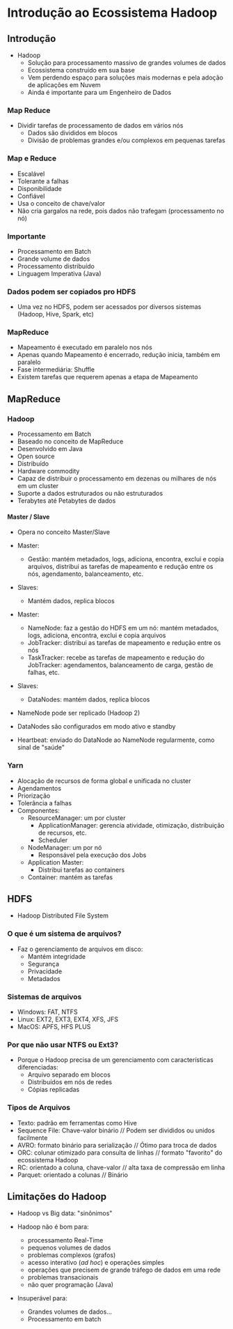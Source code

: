 # Introdução ao Ecossistema Hadoop

## Introdução

- Hadoop
  - Solução para processamento massivo de grandes volumes de dados
  - Ecossistema construído em sua base
  - Vem perdendo espaço para soluções mais modernas e pela adoção de aplicações em Nuvem
  - Ainda é importante para um Engenheiro de Dados

### Map Reduce

- Dividir tarefas de processamento de dados em vários nós
  - Dados são divididos em blocos
  - Divisão de problemas grandes e/ou complexos em pequenas tarefas

### Map e Reduce

- Escalável
- Tolerante a falhas
- Disponibilidade
- Confiável
- Usa o conceito de chave/valor
- Não cria gargalos na rede, pois dados não trafegam (processamento no nó)

### Importante

- Processamento em Batch
- Grande volume de dados
- Processamento distribuído
- Linguagem Imperativa (Java)

### Dados podem ser copiados pro HDFS

- Uma vez no HDFS, podem ser acessados por diversos sistemas (Hadoop, Hive, Spark, etc)

### MapReduce

- Mapeamento é executado em paralelo nos nós
- Apenas quando Mapeamento é encerrado, redução inicia, também em paralelo
- Fase intermediária: Shuffle
- Existem tarefas que requerem apenas a etapa de Mapeamento

## MapReduce

### Hadoop

- Processamento em Batch
- Baseado no conceito de MapReduce
- Desenvolvido em Java
- Open source
- Distribuído
- Hardware commodity
- Capaz de distribuir o processamento em dezenas ou milhares de nós em um cluster
- Suporte a dados estruturados ou não estruturados
- Terabytes até Petabytes de dados

#### Master / Slave

- Opera no conceito Master/Slave
- Master:
  - Gestão: mantém metadados, logs, adiciona, encontra, exclui e copia arquivos, distribui as tarefas de mapeamento e redução entre os nós, agendamento, balanceamento, etc.
- Slaves:
  - Mantém dados, replica blocos

- Master:
  - NameNode: faz a gestão do HDFS em um nó: mantém metadados, logs, adiciona, encontra, exclui e copia arquivos
  - JobTracker: distribui as tarefas de mapeamento e redução entre os nós
  - TaskTracker: recebe as tarefas de mapeamento e redução do JobTracker: agendamentos, balanceamento de carga, gestão de falhas, etc.
- Slaves:
  - DataNodes: mantém dados, replica blocos

- NameNode pode ser replicado (Hadoop 2)
- DataNodes são configurados em modo ativo e standby
- Heartbeat: enviado do DataNode ao NameNode regularmente, como sinal de "saúde"

### Yarn

- Alocação de recursos de forma global e unificada no cluster
- Agendamentos
- Priorização
- Tolerância a falhas
- Componentes:
  - ResourceManager: um por cluster
    - ApplicationManager: gerencia atividade, otimização, distribuição de recursos, etc.
	- Scheduler
  - NodeManager: um por nó
    - Responsável pela execução dos Jobs
  - Application Master:
    - Distribui tarefas ao containers
  - Container: mantém as tarefas

## HDFS

- Hadoop Distributed File System

### O que é um sistema de arquivos?

- Faz o gerenciamento de arquivos em disco:
  - Mantém integridade
  - Segurança
  - Privacidade
  - Metadados

### Sistemas de arquivos

- Windows: FAT, NTFS
- Linux: EXT2, EXT3, EXT4, XFS, JFS
- MacOS: APFS, HFS PLUS

### Por que não usar NTFS ou Ext3?

- Porque o Hadoop precisa de um gerenciamento com características diferenciadas:
  - Arquivo separado em blocos
  - Distribuídos em nós de redes
  - Cópias replicadas

### Tipos de Arquivos

- Texto: padrão em ferramentas como Hive
- Sequence File: Chave-valor binário // Podem ser divididos ou unidos facilmente
- AVRO: formato binário para serialização // Ótimo para troca de dados
- ORC: colunar otimizado para consulta de linhas // formato "favorito" do ecossistema Hadoop
- RC: orientado a coluna, chave-valor // alta taxa de compressão em linha
- Parquet: orientado a colunas // Binário

## Limitações do Hadoop

- Hadoop vs Big data: "sinônimos"

- Hadoop não é bom para:
  - processamento Real-Time
  - pequenos volumes de dados
  - problemas complexos (grafos)
  - acesso interativo (*ad hoc*) e operações simples
  - operações que precisem de grande tráfego de dados em uma rede
  - problemas transacionais
  - não quer programação (Java)

- Insuperável para:
  - Grandes volumes de dados...
  - Processamento em batch
